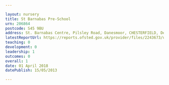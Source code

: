 ```yaml
---

layout: nursery
title: St Barnabas Pre-School
urn: 206864
postcode: S45 9BU
address: St. Barnabas Centre, Pilsley Road, Danesmoor, CHESTERFIELD, Derbyshire, S45 9BU
latestReportUrl: https://reports.ofsted.gov.uk/provider/files/2243673/urn/206864.pdf
teaching: 0
development: 0
leadership: 1
outcomes: 0
overall: 1
date: 01 April 2018 
datePublish: 15/05/2013

---
```

